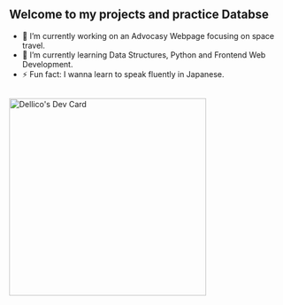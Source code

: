 <!--

-i need to create two web apps
Task manager    
recipe sharing platform 
https://www.simplilearn.com/tutorials/python-tutorial/python-automation-projects  
https://www.datacamp.com/blog/60-python-projects-for-all-levels-expertise    

- 💬 Ask me about    
- 📫 How to reach me: -->  
## Welcome to my projects and practice Databse

- 🔭 I’m currently working on an Advocasy Webpage focusing on space travel.
- 🌱 I’m currently learning Data Structures, Python and Frontend Web Development.
- ⚡ Fun fact: I wanna learn to speak fluently in Japanese.

##
<a href="https://app.daily.dev/dellico"><img src="https://api.daily.dev/devcards/v2/YiXpNIRxKQQMlS74WoqSG.png?type=default&r=yle" width="356" alt="Dellico's Dev Card"/></a>

##




